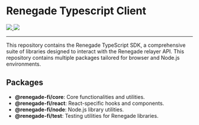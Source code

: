 # Renegade Typescript Client

<div>
  <a href="https://twitter.com/renegade_fi" target="_blank">
    <img src="https://img.shields.io/twitter/follow/renegade_fi?style=social" />
  </a>
  <a href="https://discord.gg/renegade-fi" target="_blank">
    <img src="https://img.shields.io/discord/1032770899675463771?label=Join%20Discord&logo=discord&style=social" />
  </a>
</div>

---

This repository contains the Renegade TypeScript SDK, a comprehensive suite of libraries designed to
interact with the Renegade relayer API. This repository contains multiple packages tailored for
browser and Node.js environments.

## Packages

-   **@renegade-fi/core**: Core functionalities and utilities.
-   **@renegade-fi/react**: React-specific hooks and components.
-   **@renegade-fi/node**: Node.js library utilities.
-   **@renegade-fi/test**: Testing utilities for Renegade libraries.
